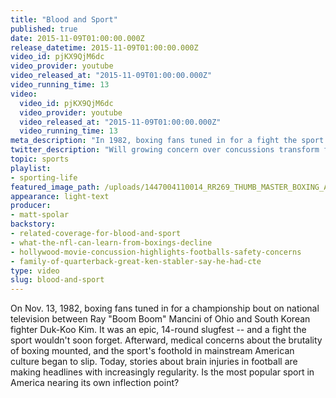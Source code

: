 ```yaml
---
title: "Blood and Sport"
published: true
date: 2015-11-09T01:00:00.000Z
release_datetime: 2015-11-09T01:00:00.000Z
video_id: pjKX9QjM6dc
video_provider: youtube
video_released_at: "2015-11-09T01:00:00.000Z"
video_running_time: 13
video:
  video_id: pjKX9QjM6dc
  video_provider: youtube
  video_released_at: "2015-11-09T01:00:00.000Z"
  video_running_time: 13
meta_description: "In 1982, boxing fans tuned in for a fight the sport wouldn't soon forget. Today, with concerns about the toll of football on the rise, is America’s favorite game nearing its own inflection point? "
twitter_description: "Will growing concern over concussions transform football into a niche sport like boxing? "
topic: sports
playlist:
- sporting-life
featured_image_path: /uploads/1447004110014_RR269_THUMB_MASTER_BOXING_AP_8211130177_EDITED_16x9.jpg
appearance: light-text
producer:
- matt-spolar
backstory:
- related-coverage-for-blood-and-sport
- what-the-nfl-can-learn-from-boxings-decline
- hollywood-movie-concussion-highlights-footballs-safety-concerns
- family-of-quarterback-great-ken-stabler-say-he-had-cte
type: video
slug: blood-and-sport
---
```


On Nov. 13, 1982, boxing fans tuned in for a championship bout on national television between Ray "Boom Boom" Mancini of Ohio and South Korean fighter Duk-Koo Kim. It was an epic, 14-round slugfest -- and a fight the sport wouldn't soon forget. Afterward, medical concerns about the brutality of boxing mounted, and the sport's foothold in mainstream American culture began to slip. Today, stories about brain injuries in football are making headlines with increasingly regularity. Is the most popular sport in America nearing its own inflection point?

